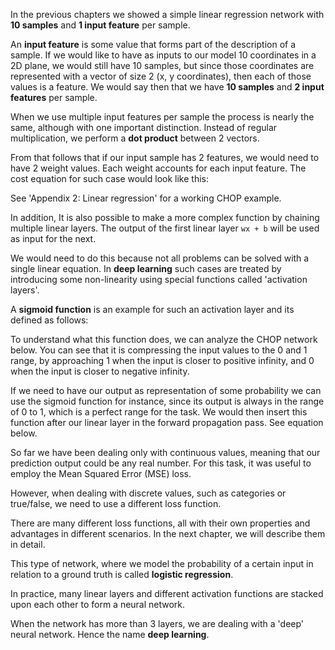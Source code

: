 In the previous chapters we showed a simple linear regression network with **10 samples** and **1 input feature** per sample. 

An **input feature** is some value that forms part of the description of a sample. If we would like to have as inputs to our model 10 coordinates in a 2D plane, we would still have 10 samples, but since those coordinates are represented with a vector of size 2 (x, y coordinates), then each of those values is a feature. We would say then that we have **10 samples** and **2 input features** per sample.

When we use multiple input features per sample the process is nearly the same, although with one important distinction. Instead of regular multiplication, we perform a **dot product** between 2 vectors.

From that follows that if our input sample has 2 features, we would need to have 2 weight values. Each weight accounts for each input feature. The cost equation for such case would look like this:

See 'Appendix 2: Linear regression' for a working CHOP example.

In addition, It is also possible to make a more complex function by chaining multiple linear layers. The output of the first linear layer ``wx + b`` will be used as input for the next.

We would need to do this because not all problems can be solved with a single linear equation. In **deep learning** such cases are treated by introducing some non-linearity using special functions called 'activation layers'.

A **sigmoid function** is an example for such an activation layer and its defined as follows:

To understand what this function does, we can analyze the CHOP network below. You can see that it is compressing the input values to the 0 and 1 range, by approaching 1 when the input is closer to positive infinity, and 0 when the input is closer to negative infinity. 

If we need to have our output as representation of some probability we can use the sigmoid function for instance, since its output is always in the range of 0 to 1, which is a perfect range for the task. We would then insert this function after our linear layer in the forward propagation pass. See equation below.

So far we have been dealing only with continuous values, meaning that our prediction output could be any real number. For this task, it was useful to employ the Mean Squared Error (MSE) loss.

However, when dealing with discrete values, such as categories or true/false, we need to use a different loss function. 

There are many different loss functions, all with their own properties and advantages in different scenarios. In the next chapter, we will describe them in detail. 

This type of network, where we model the probability of a certain input in relation to a ground truth is called **logistic regression**. 

In practice, many linear layers and different activation functions are stacked upon each other to form a neural network. 

When the network has more than 3 layers, we are dealing with a 'deep' neural network. Hence the name **deep learning**. 


